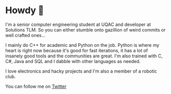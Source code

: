 # Howdy 👋
I'm a senior computer engineering student at UQAC and developer at Solutions TLM. So you can either stumble onto gazillion of weird commits or well crafted ones...

I mainly do C++ for academic and Python on the job. Python is where my heart is right now because it's good for fast iterations, it has a lot of insanely good tools and the communities are great. I'm also trained with C, C#, Java and SQL and I dabble with other languages as needed.

I love electronics and hacky projects and I'm also a member of a robotic club.

You can follow me on [Twitter](https://twitter.com/BigJ1m)
<!--
**giant995/giant995** is a ✨ _special_ ✨ repository because its `README.md` (this file) appears on your GitHub profile.

Here are some ideas to get you started:

- 🔭 I’m currently working on ...
- 🌱 I’m currently learning ...
- 👯 I’m looking to collaborate on ...
- 🤔 I’m looking for help with ...
- 💬 Ask me about ...
- 📫 How to reach me: ...
- 😄 Pronouns: ...
- ⚡ Fun fact: ...
-->
